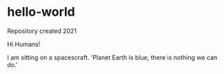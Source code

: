 # hello-world
Repository created 2021


Hi Humans!

I am sitting on a spacescraft. 'Planet Earth is blue, there is nothing we can do.'
